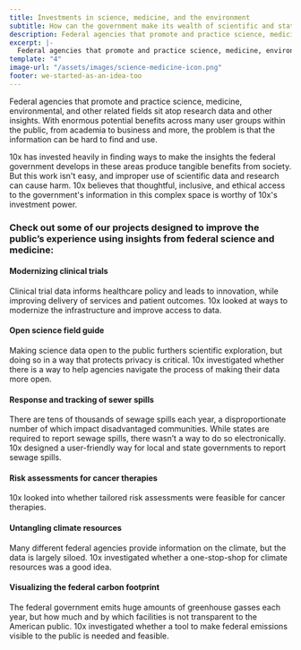 ```yaml
---
title: Investments in science, medicine, and the environment
subtitle: How can the government make its wealth of scientific and statistical data easier to consume and deploy through exceptional digital experiences?
description: Federal agencies that promote and practice science, medicine, environmental, and other related fields sit atop research data and other insights. With enormous potential benefits across many user groups within the public, from academia to business and more, the problem is that the information can be hard to find and use.
excerpt: |-
  Federal agencies that promote and practice science, medicine, environmental, and other related fields sit atop research data and other insights. With enormous potential benefits across many user groups within the public, from academia to business and more, the problem is that the information can be hard to find and use. 
template: "4"
image-url: "/assets/images/science-medicine-icon.png"
footer: we-started-as-an-idea-too
---
```

<p class="usa-intro">  
  Federal agencies that promote and practice science, medicine, environmental, and other related fields sit atop research data and other insights. With enormous potential benefits across many user groups within the public, from academia to business and more, the problem is that the information can be hard to find and use. 
</p>

10x has invested heavily in finding ways to make the insights the federal government develops in these areas produce tangible benefits from society. But this work isn't easy, and improper use of scientific data and research can cause harm. 10x believes that thoughtful, inclusive, and ethical access to the government's information in this complex space is worthy of 10x's investment power.

### Check out some of our projects designed to improve the public’s experience using insights from federal science and medicine:

#### Modernizing clinical trials

Clinical trial data informs healthcare policy and leads to innovation, while improving delivery of services and patient outcomes. 10x looked at ways to modernize the infrastructure and improve access to data. 

#### Open science field guide

Making science data open to the public furthers scientific exploration, but doing so in a way that protects privacy is critical. 10x investigated whether there is a way to help agencies navigate the process of making their data more open.

#### Response and tracking of sewer spills

There are tens of thousands of sewage spills each year, a disproportionate number of which impact disadvantaged communities. While states are required to report sewage spills, there wasn’t a way to do so electronically. 10x designed a user-friendly way for local and state governments to report sewage spills.

#### Risk assessments for cancer therapies

10x looked into whether tailored risk assessments were feasible for cancer therapies.

#### Untangling climate resources

Many different federal agencies provide information on the climate, but the data is largely siloed. 10x investigated whether a one-stop-shop for climate resources was a good idea.

#### Visualizing the federal carbon footprint

The federal government emits huge amounts of greenhouse gasses each year, but how much and by which facilities is not transparent to the American public. 10x investigated whether a tool to make federal emissions visible to the public is needed and feasible.